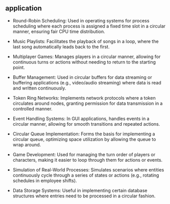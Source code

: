 ## application
- Round-Robin Scheduling: Used in operating systems for process scheduling where each process is assigned a fixed time slot in a circular manner, ensuring fair CPU time distribution.

- Music Playlists: Facilitates the playback of songs in a loop, where the last song automatically leads back to the first.

- Multiplayer Games: Manages players in a circular manner, allowing for continuous turns or actions without needing to return to the starting point.

- Buffer Management: Used in circular buffers for data streaming or buffering applications (e.g., video/audio streaming) where data is read and written continuously.

- Token Ring Networks: Implements network protocols where a token circulates around nodes, granting permission for data transmission in a controlled manner.

- Event Handling Systems: In GUI applications, handles events in a circular manner, allowing for smooth transitions and repeated actions.

- Circular Queue Implementation: Forms the basis for implementing a circular queue, optimizing space utilization by allowing the queue to wrap around.

- Game Development: Used for managing the turn order of players or characters, making it easier to loop through them for actions or events.

- Simulation of Real-World Processes: Simulates scenarios where entities continuously cycle through a series of states or actions (e.g., rotating schedules in employee shifts).

- Data Storage Systems: Useful in implementing certain database structures where entries need to be processed in a circular fashion.